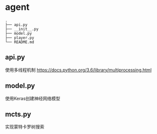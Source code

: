 # agent
```
.
├── api.py
├── __init__.py
├── model.py
├── player.py
└── README.md
```
## api.py
使用多线程机制
https://docs.python.org/3.6/library/multiprocessing.html
## model.py
使用Keras创建神经网络模型
## mcts.py
实现蒙特卡罗树搜索
